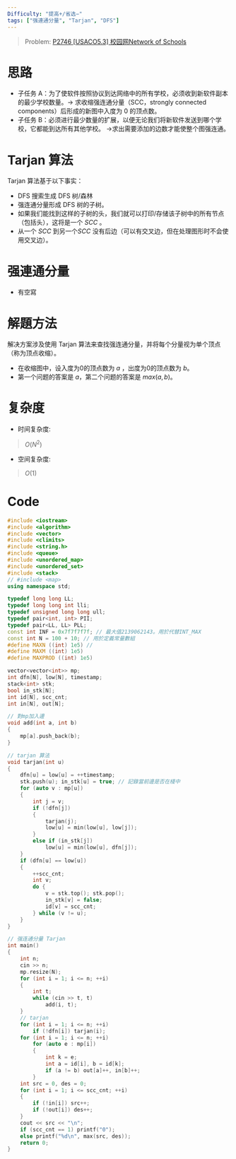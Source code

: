 ```yaml
---
Difficulty: "提高+/省选−"
tags: ["强連通分量", "Tarjan", "DFS"]
---
```


> Problem: [P2746 [USACO5.3] 校园网Network of Schools](https://www.luogu.com.cn/problem/P2746)

# 思路
- 子任务 A：为了使软件按照协议到达网络中的所有学校，必须收到新软件副本的最少学校数量。→ 求收缩强连通分量（SCC，strongly connected components）后形成的新图中入度为 0 的顶点数。
- 子任务 B：必须进行最少数量的扩展，以便无论我们将新软件发送到哪个学校，它都能到达所有其他学校。
→求出需要添加的边数才能使整个图强连通。

# Tarjan 算法
Tarjan 算法基于以下事实：
- DFS 搜索生成 DFS 树/森林
- 强连通分量形成 DFS 树的子树。
- 如果我们能找到这样的子树的头，我们就可以打印/存储该子树中的所有节点（包括头），这将是一个 $SCC$ 。
- 从一个 $SCC$ 到另一个$SCC$ 没有后边（可以有交叉边，但在处理图形时不会使用交叉边）。
# 强連通分量
- 有空寫

# 解題方法
解决方案涉及使用 Tarjan 算法来查找强连通分量，并将每个分量视为单个顶点（称为顶点收缩）。
- 在收缩图中，设入度为0的顶点数为 $a$ ，出度为0的顶点数为 $b$。
- 第一个问题的答案是 $a$，第二个问题的答案是 $max(a,b)$。

# 复杂度
- 时间复杂度:
> $O(N^2)$

- 空间复杂度:
> $O(1)$
  
# Code
```C++ 
#include <iostream>
#include <algorithm>
#include <vector>
#include <climits>
#include <string.h>
#include <queue>
#include <unordered_map>
#include <unordered_set>
#include <stack>
// #include <map>
using namespace std;

typedef long long LL;
typedef long long int lli;
typedef unsigned long long ull;
typedef pair<int, int> PII;
typedef pair<LL, LL> PLL;
const int INF = 0x7f7f7f7f; // 最大值2139062143。用於代替INT_MAX 
const int N = 100 + 10; // 用於定義常量數組
#define MAXN ((int) 1e5) //
#define MAXM ((int) 1e5)
#define MAXPROD ((int) 1e5)

vector<vector<int>> mp;
int dfn[N], low[N], timestamp;
stack<int> stk;
bool in_stk[N];
int id[N], scc_cnt;
int in[N], out[N];

// 對mp加入邊
void add(int a, int b)
{
	mp[a].push_back(b);
}

// tarjan 算法
void tarjan(int u)
{
	dfn[u] = low[u] = ++timestamp;
	stk.push(u); in_stk[u] = true; // 記錄當前邊是否在棧中
	for (auto v : mp[u])
	{
		int j = v;
		if (!dfn[j])
		{
			tarjan(j);
			low[u] = min(low[u], low[j]);
		}
		else if (in_stk[j])
			low[u] = min(low[u], dfn[j]);
	}
	if (dfn[u] == low[u])
	{
		++scc_cnt;
		int v;
		do {
			v = stk.top(); stk.pop();
			in_stk[v] = false;
			id[v] = scc_cnt;
		} while (v != u);
	}
}

// 强连通分量 Tarjan
int main()
{
	int n;
	cin >> n;
	mp.resize(N);
	for (int i = 1; i <= n; ++i)
	{
		int t;
		while (cin >> t, t)
			add(i, t);
	}
	// tarjan
	for (int i = 1; i <= n; ++i)
		if (!dfn[i]) tarjan(i);
	for (int i = 1; i <= n; ++i)
		for (auto e : mp[i])
		{
			int k = e;
			int a = id[i], b = id[k];
			if (a != b) out[a]++, in[b]++;
		}
	int src = 0, des = 0;
	for (int i = 1; i <= scc_cnt; ++i)
	{
		if (!in[i]) src++;
		if (!out[i]) des++;
	}
	cout << src << "\n";
	if (scc_cnt == 1) printf("0");
	else printf("%d\n", max(src, des));
	return 0;
}
```